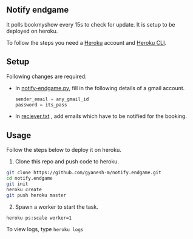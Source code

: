 ## Notify endgame

It polls bookmyshow every 15s to check for update. It is setup to be deployed on heroku. 

To follow the steps you need a [Heroku](https://www.heroku.com/) account and [Heroku CLI](https://devcenter.heroku.com/articles/getting-started-with-python#set-up).

## Setup

Following changes are required:

* In [notify-endgame.py](https://github.com/gyanesh-m/notify.endgame/blob/master/notify-endgame.py#L9), fill in the following details of a gmail account.

    ``` python
    sender_email = any_gmail_id
    password = its_pass
    ```
* In [reciever.txt](https://github.com/gyanesh-m/notify.endgame/blob/master/reciever.txt) , add emails which have to be notified for the booking.

## Usage

Follow the steps below to deploy it on heroku.
1. Clone this repo and push code to heroku.
``` bash
git clone https://github.com/gyanesh-m/notify.endgame.git
cd notify.endgame
git init
heroku create
git push heroku master
```
2. Spawn a worker to start the task.
``` bash
heroku ps:scale worker=1
```

To view logs, type 
` heroku logs `
